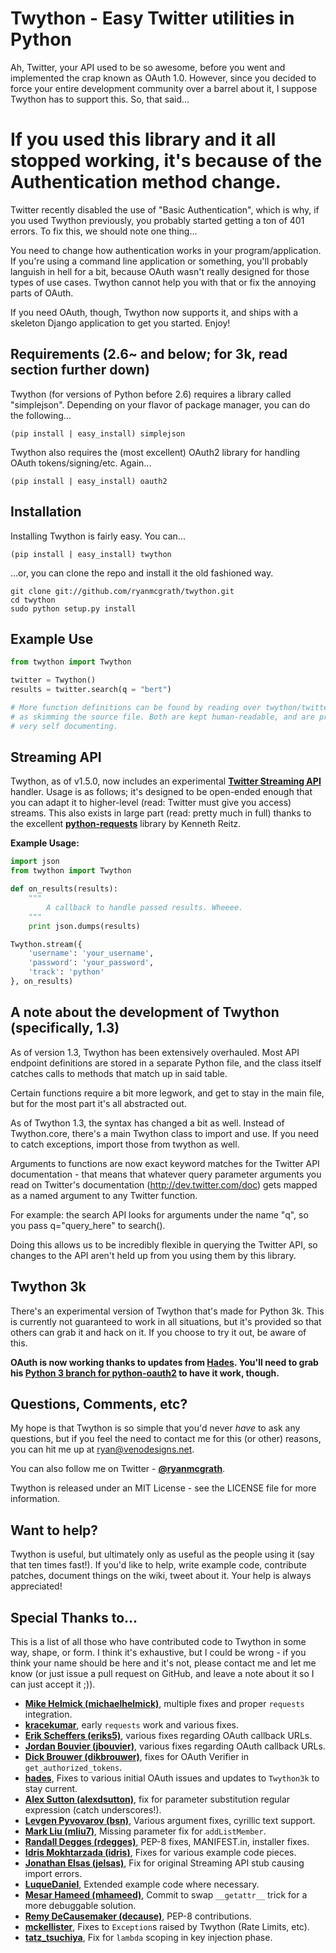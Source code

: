 Twython - Easy Twitter utilities in Python
=========================================================================================
Ah, Twitter, your API used to be so awesome, before you went and implemented the crap known
as OAuth 1.0. However, since you decided to force your entire development community over a barrel
about it, I suppose Twython has to support this. So, that said...

If you used this library and it all stopped working, it's because of the Authentication method change.
=========================================================================================================
Twitter recently disabled the use of "Basic Authentication", which is why, if you used Twython previously,
you probably started getting a ton of 401 errors. To fix this, we should note one thing...

You need to change how authentication works in your program/application. If you're using a command line
application or something, you'll probably languish in hell for a bit, because OAuth wasn't really designed
for those types of use cases. Twython cannot help you with that or fix the annoying parts of OAuth.

If you need OAuth, though, Twython now supports it, and ships with a skeleton Django application to get you started.
Enjoy!

Requirements (2.6~ and below; for 3k, read section further down)
-----------------------------------------------------------------------------------------------------
Twython (for versions of Python before 2.6) requires a library called
"simplejson". Depending on your flavor of package manager, you can do the following...

    (pip install | easy_install) simplejson

Twython also requires the (most excellent) OAuth2 library for handling OAuth tokens/signing/etc. Again...

    (pip install | easy_install) oauth2

Installation
-----------------------------------------------------------------------------------------------------
Installing Twython is fairly easy. You can...

    (pip install | easy_install) twython

...or, you can clone the repo and install it the old fashioned way.


    git clone git://github.com/ryanmcgrath/twython.git
    cd twython
    sudo python setup.py install

Example Use
-----------------------------------------------------------------------------------------------------
``` python
from twython import Twython

twitter = Twython()
results = twitter.search(q = "bert")

# More function definitions can be found by reading over twython/twitter_endpoints.py, as well
# as skimming the source file. Both are kept human-readable, and are pretty well documented or
# very self documenting.
```

Streaming API
----------------------------------------------------------------------------------------------------
Twython, as of v1.5.0, now includes an experimental **[Twitter Streaming API](https://dev.twitter.com/docs/streaming-api)** handler.
Usage is as follows; it's designed to be open-ended enough that you can adapt it to higher-level (read: Twitter must give you access)
streams. This also exists in large part (read: pretty much in full) thanks to the excellent **[python-requests](http://docs.python-requests.org/en/latest/)** library by
Kenneth Reitz.

**Example Usage:**  
``` python  
import json  
from twython import Twython  

def on_results(results):  
    """  
        A callback to handle passed results. Wheeee.  
    """  
    print json.dumps(results)  

Twython.stream({  
    'username': 'your_username',  
    'password': 'your_password',  
    'track': 'python'  
}, on_results)  
```  


A note about the development of Twython (specifically, 1.3)
----------------------------------------------------------------------------------------------------
As of version 1.3, Twython has been extensively overhauled. Most API endpoint definitions are stored
in a separate Python file, and the class itself catches calls to methods that match up in said table.

Certain functions require a bit more legwork, and get to stay in the main file, but for the most part
it's all abstracted out.

As of Twython 1.3, the syntax has changed a bit as well. Instead of Twython.core, there's a main
Twython class to import and use. If you need to catch exceptions, import those from twython as well.

Arguments to functions are now exact keyword matches for the Twitter API documentation - that means that
whatever query parameter arguments you read on Twitter's documentation (http://dev.twitter.com/doc) gets mapped
as a named argument to any Twitter function.

For example: the search API looks for arguments under the name "q", so you pass q="query_here" to search().

Doing this allows us to be incredibly flexible in querying the Twitter API, so changes to the API aren't held up
from you using them by this library.

Twython 3k
-----------------------------------------------------------------------------------------------------
There's an experimental version of Twython that's made for Python 3k. This is currently not guaranteed to
work in all situations, but it's provided so that others can grab it and hack on it.
If you choose to try it out, be aware of this.

**OAuth is now working thanks to updates from [Hades](https://github.com/hades). You'll need to grab
his [Python 3 branch for python-oauth2](https://github.com/hades/python-oauth2/tree/python3) to have it work, though.**

Questions, Comments, etc?
-----------------------------------------------------------------------------------------------------
My hope is that Twython is so simple that you'd never *have* to ask any questions, but if
you feel the need to contact me for this (or other) reasons, you can hit me up
at ryan@venodesigns.net.

You can also follow me on Twitter - **[@ryanmcgrath](http://twitter.com/ryanmcgrath)**.

Twython is released under an MIT License - see the LICENSE file for more information.

Want to help?
-----------------------------------------------------------------------------------------------------
Twython is useful, but ultimately only as useful as the people using it (say that ten times fast!). If you'd
like to help, write example code, contribute patches, document things on the wiki, tweet about it. Your help
is always appreciated!


Special Thanks to...
-----------------------------------------------------------------------------------------------------
This is a list of all those who have contributed code to Twython in some way, shape, or form. I think it's
exhaustive, but I could be wrong - if you think your name should be here and it's not, please contact
me and let me know (or just issue a pull request on GitHub, and leave a note about it so I can just accept it ;)).

- **[Mike Helmick (michaelhelmick)](https://github.com/michaelhelmick)**, multiple fixes and proper `requests` integration.  
- **[kracekumar](https://github.com/kracekumar)**, early `requests` work and various fixes.  
- **[Erik Scheffers (eriks5)](https://github.com/eriks5)**, various fixes regarding OAuth callback URLs.  
- **[Jordan Bouvier (jbouvier)](https://github.com/jbouvier)**, various fixes regarding OAuth callback URLs.  
- **[Dick Brouwer (dikbrouwer)](https://github.com/dikbrouwer)**, fixes for OAuth Verifier in `get_authorized_tokens`.  
- **[hades](https://github.com/hades)**, Fixes to various initial OAuth issues and updates to `Twython3k` to stay current.  
- **[Alex Sutton (alexdsutton)](https://github.com/alexsdutton/twython/)**, fix for parameter substitution regular expression (catch underscores!).  
- **[Levgen Pyvovarov (bsn)](https://github.com/bsn)**, Various argument fixes, cyrillic text support.  
- **[Mark Liu (mliu7)](https://github.com/mliu7)**, Missing parameter fix for `addListMember`.  
- **[Randall Degges (rdegges)](https://github.com/rdegges)**, PEP-8 fixes, MANIFEST.in, installer fixes.  
- **[Idris Mokhtarzada (idris)](https://github.com/idris)**, Fixes for various example code pieces.  
- **[Jonathan Elsas (jelsas)](https://github.com/jelsas)**, Fix for original Streaming API stub causing import errors.  
- **[LuqueDaniel](https://github.com/LuqueDaniel)**, Extended example code where necessary.  
- **[Mesar Hameed (mhameed)](https://github.com/mhameed)**, Commit to swap `__getattr__` trick for a more debuggable solution.  
- **[Remy DeCausemaker (decause)](https://github.com/decause)**, PEP-8 contributions.  
- **[mckellister](https://github.com/mckellister)**, Fixes to `Exception`s raised by Twython (Rate Limits, etc).  
- **[tatz_tsuchiya](http://d.hatena.ne.jp/tatz_tsuchiya/20120115/1326623451)**, Fix for `lambda` scoping in key injection phase.  
